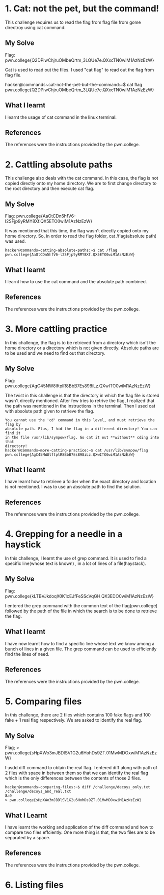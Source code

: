 # 1. Cat: not the pet, but the command!
This challenge requires us to read the flag from flag file from gome directroy using cat command.

## My Solve
Flag: pwn.college{Q2DPiwChjruOMbeQrtm_3LQUe7e.QXxcTN0wiM1AzNzEzW}

Cat is used to read out the files. I used "cat flag" to read out the flag from flag file.

hacker@commands~cat-not-the-pet-but-the-command:~$ cat flag
pwn.college{Q2DPiwChjruOMbeQrtm_3LQUe7e.QXxcTN0wiM1AzNzEzW}

## What I learnt
I learnt the usage of cat command in the linux terminal.

## References
The references were the instructions provided by the pwn.college.

# 2. Cattling absolute paths
This challenge also deals with the cat command. In this case, the flag is not copied directly onto my home directory. We are to first change directory to the root directory and then execute cat flag. 

## My Solve
Flag: pwn.college{AaOtCDn5hfV6-l2SFjp9yRMY8Xf.QX5ETO0wiM1AzNzEzW}

It was mentioned that this time, the flag wasn't directly copied onto my home directory. So, in order to read the flag folder, cat /flag(absolute path) was used.

```
hacker@commands~catting-absolute-paths:~$ cat /flag
pwn.college{AaOtCDn5hfV6-l2SFjp9yRMY8Xf.QX5ETO0wiM1AzNzEzW}
```

## What I learnt 
I learnt how to use the cat command and the absolute path combined.

## References
The references were the instructions provided by the pwn.college.

# 3. More cattling practice
In this challenge, the flag is to be retrieved from a directory which isn't the home directory or a directory which is not given directly. Absolute paths are to be used and we need to find out that directory.

## My Solve
Flag: pwn.college{AgC45NW8lftplR8BbB7Es898iLz.QXwITO0wiM1AzNzEzW}

The twist in this challenge is that the directory in which the flag file is stored wasn't directly mentioned. After few tries to retrive the flag, I realized that the path was mentioned in the instructions in the terminal. Then I used cat with absolute path given to retrieve the flag.

```
You cannot use the 'cd' command in this level, and must retrieve the flag by
absolute path. Plus, I hid the flag in a different directory! You can find it
in the file /usr/lib/sympow/flag. Go cat it out **without** cding into that
directory!
hacker@commands~more-catting-practice:~$ cat /usr/lib/sympow/flag
pwn.college{AgC45NW8lftplR8BbB7Es898iLz.QXwITO0wiM1AzNzEzW}
```

## What I learnt 
I have learnt how to retrieve a folder when the exact directory and location is not mentioned. I was to use an absolute path to find the solution.

## References
The references were the instructions provided by the pwn.college.

# 4. Grepping for a needle in a haystick
In this challenge, I learnt the use of grep command. It is used to find a specific line(whose text is known) , in a lot of lines of a file(haystack).

## My Solve
Flag: pwn.college{kLTBVJkdoqX0K1cEJfFeSScVqGH.QX3EDO0wiM1AzNzEzW}

I entered the grep command with the common text of the flag(pwn.college) followed by the path of the file in which the search is to be done to retrieve the flag.

## What I learnt 
I have now learnt how to find a specific line whose text we know among a bunch of lines in a given file. The grep command can be used to efficiently find the lines of need.

## References 
The references were the instructions provided by the pwn.college.


# 5. Comparing files
In this challenge, there are 2 files which contains 100 fake flags and 100 fake + 1 real flag respectively. We are asked to identify the real flag.

## My Solve
Flag; > pwn.college{sHpXWo3mJBDlSV1G2u6HohDs9ZT.01MwMDOxwiM1AzNzEzW}

I usdd diff command to obtain the real flag. I entered diff along with path of 2 files with space in between them so that we can identify the real flag which is the only differences between the contents of those 2 files.

```
hacker@commands~comparing-files:~$ diff /challenge/decoys_only.txt /challenge/decoys_and_real.txt
8a9
> pwn.college{sHpXWo3mJBDlSV1G2u6HohDs9ZT.01MwMDOxwiM1AzNzEzW}
```

## What I Learnt 
I have learnt the working and application of the diff command and how to compare two files effciently. One more thing is that, the two files are to be separated by a space.

## References 
The references were the instructions provided by the pwn.college.


# 6. Listing files
